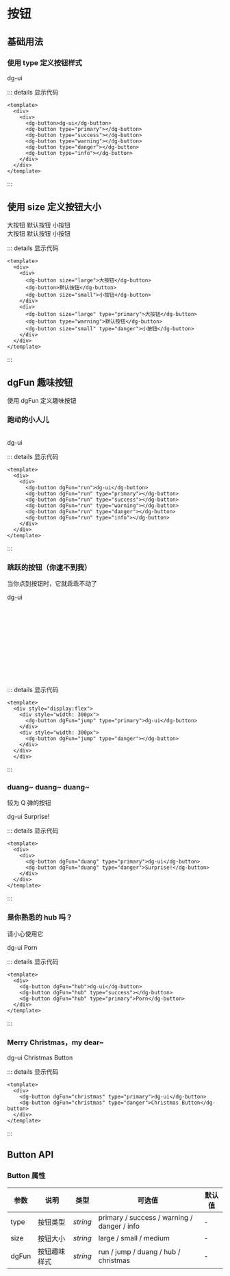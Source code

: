 # 按钮

## 基础用法

### 使用 type 定义按钮样式

<div class="example">
  <div>
    <dg-button>dg-ui</dg-button>
    <dg-button type="primary"></dg-button>
    <dg-button type="success"></dg-button>
    <dg-button type="warning"></dg-button>
    <dg-button type="danger"></dg-button>
    <dg-button type="info"></dg-button>
  </div>
</div>

::: details 显示代码

```vue
<template>
  <div>
    <div>
      <dg-button>dg-ui</dg-button>
      <dg-button type="primary"></dg-button>
      <dg-button type="success"></dg-button>
      <dg-button type="warning"></dg-button>
      <dg-button type="danger"></dg-button>
      <dg-button type="info"></dg-button>
    </div>
  </div>
</template>
```

:::

## 使用 size 定义按钮大小

<div class="example">
  <div>
    <dg-button size="large">大按钮</dg-button>
    <dg-button>默认按钮</dg-button>
    <dg-button size="small">小按钮</dg-button>
  </div>
  <div>
    <dg-button size="large" type="primary">大按钮</dg-button>
    <dg-button type="warning">默认按钮</dg-button>
    <dg-button size="small" type="danger">小按钮</dg-button>
  </div>
</div>

::: details 显示代码

```vue
<template>
  <div>
    <div>
      <dg-button size="large">大按钮</dg-button>
      <dg-button>默认按钮</dg-button>
      <dg-button size="small">小按钮</dg-button>
    </div>
    <div>
      <dg-button size="large" type="primary">大按钮</dg-button>
      <dg-button type="warning">默认按钮</dg-button>
      <dg-button size="small" type="danger">小按钮</dg-button>
    </div>
  </div>
</template>
```

:::

## dgFun 趣味按钮

使用 dgFun 定义趣味按钮

### 跑动的小人儿

<br>

<div class="example">
  <div>
    <dg-button dgFun="run">dg-ui</dg-button>
    <dg-button dgFun="run" type="primary"></dg-button>
    <dg-button dgFun="run" type="success"></dg-button>
    <dg-button dgFun="run" type="warning"></dg-button>
    <dg-button dgFun="run" type="danger"></dg-button>
    <dg-button dgFun="run" type="info"></dg-button>
  </div>
</div>

::: details 显示代码

```vue
<template>
  <div>
    <div>
      <dg-button dgFun="run">dg-ui</dg-button>
      <dg-button dgFun="run" type="primary"></dg-button>
      <dg-button dgFun="run" type="success"></dg-button>
      <dg-button dgFun="run" type="warning"></dg-button>
      <dg-button dgFun="run" type="danger"></dg-button>
      <dg-button dgFun="run" type="info"></dg-button>
    </div>
  </div>
</template>
```

:::

### 跳跃的按钮（你逮不到我）

当你点到按钮时，它就乖乖不动了

<div class="example" style="height:200px">
  <div style="display:flex">
    <div style="width: 300px">
      <dg-button dgFun="jump" type="primary">dg-ui</dg-button>
    </div>
    <div style="width: 300px">
      <dg-button dgFun="jump" type="danger"></dg-button>
    </div>
  </div>
</div>

::: details 显示代码

```vue
<template>
  <div style="display:flex">
    <div style="width: 300px">
      <dg-button dgFun="jump" type="primary">dg-ui</dg-button>
    </div>
    <div style="width: 300px">
      <dg-button dgFun="jump" type="danger"></dg-button>
    </div>
  </div>
  </div>
```

:::

### duang~ duang~ duang~

较为 Q 弹的按钮

<div class="example">
  <div>
    <dg-button dgFun="duang" type="primary">dg-ui</dg-button>
    <dg-button dgFun="duang" type="danger">Surprise!</dg-button>
  </div>
</div>

::: details 显示代码

```vue
<template>
  <div>
    <div>
      <dg-button dgFun="duang" type="primary">dg-ui</dg-button>
      <dg-button dgFun="duang" type="danger">Surprise!</dg-button>
    </div>
  </div>
</template>
```

:::

### 是你熟悉的 hub 吗？

请小心使用它

<div class="example">
  <div>
    <dg-button dgFun="hub">dg-ui</dg-button>
    <dg-button dgFun="hub" type="success"></dg-button>
    <dg-button dgFun="hub" type="primary">Porn</dg-button>
  </div>
</div>

::: details 显示代码

```vue
<template>
  <div>
    <dg-button dgFun="hub">dg-ui</dg-button>
    <dg-button dgFun="hub" type="success"></dg-button>
    <dg-button dgFun="hub" type="primary">Porn</dg-button>
  </div>
</template>
```

:::

### Merry Christmas，my dear~

<div class="example">
  <div>
    <dg-button dgFun="christmas" type="primary">dg-ui</dg-button>
    <dg-button dgFun="christmas" type="danger">Christmas Button</dg-button>
  </div>
</div>

::: details 显示代码

```vue
<template>
  <div>
    <dg-button dgFun="christmas" type="primary">dg-ui</dg-button>
    <dg-button dgFun="christmas" type="danger">Christmas Button</dg-button>
  </div>
</template>
```

:::

## Button API

### Button 属性

| 参数  | 说明         | 类型     | 可选值                                      | 默认值 |
| ----- | ------------ | -------- | ------------------------------------------- | ------ |
| type  | 按钮类型     | _string_ | primary / success / warning / danger / info | -      |
| size  | 按钮大小     | _string_ | large / small / medium                        | -      |
| dgFun | 按钮趣味样式 | _string_ | run / jump / duang / hub / christmas                    | -      |
